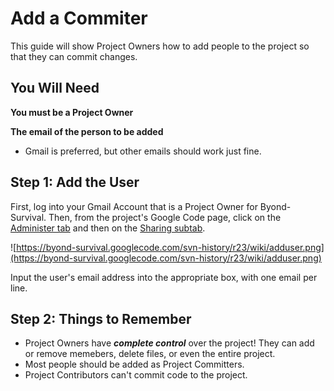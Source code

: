 # Add a Commiter #
This guide will show Project Owners how to add people to the project so that they can commit changes.

## You Will Need ##
**You must be a Project Owner**

**The email of the person to be added**
  * Gmail is preferred, but other emails should work just fine.

## Step 1: Add the User ##
First, log into your Gmail Account that is a Project Owner for Byond-Survival. Then, from the project's Google Code page, click on the [Administer tab](https://code.google.com/p/byond-survival/admin) and then on the [Sharing subtab](https://code.google.com/p/byond-survival/adminMembers).

![https://byond-survival.googlecode.com/svn-history/r23/wiki/adduser.png](https://byond-survival.googlecode.com/svn-history/r23/wiki/adduser.png)

Input the user's email address into the appropriate box, with one email per line.

## Step 2: Things to Remember ##
  * Project Owners have _**complete control**_ over the project! They can add or remove memebers, delete files, or even the entire project.
  * Most people should be added as Project Committers.
  * Project Contributors can't commit code to the project.